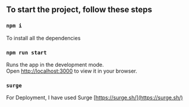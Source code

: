 ## To start the project, follow these steps

### `npm i`

To install all the dependencies

### `npm run start`

Runs the app in the development mode.\
Open [http://localhost:3000](http://localhost:3000) to view it in your browser.

### `surge`

For Deployment, I have used Surge [https://surge.sh/](https://surge.sh/)